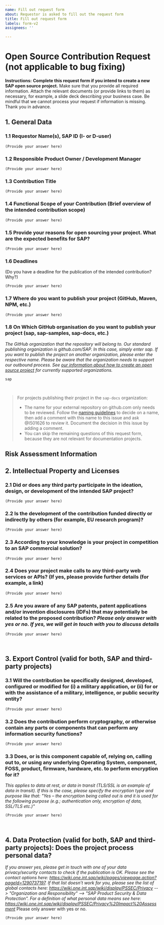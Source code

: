 ```yaml
---
name: Fill out request form
about: Requestor is asked to fill out the request form
title: Fill out request form
labels: form-v2
assignees: ''

---
```


# Open Source Contribution Request (not applicable to bug fixing)
**Instructions:** **Complete this request form if you intend to create a new SAP open source project.** Make sure that you provide all required information. Attach the relevant documents (or provide links to them) as necessary, for example, a slide deck describing your business case. Be mindful that we cannot process your request if information is missing. Thank you in advance. 

## 1. General Data

### 1.1 Requestor Name(s), SAP ID (I- or D-user)
```
(Provide your answer here)
```

### 1.2 Responsible Product Owner / Development Manager 
```
(Provide your answer here)
```

### 1.3 Contribution Title
```
(Provide your answer here)
```

### 1.4 Functional Scope of your Contribution (Brief overview of the intended contribution scope)
```
(Provide your answer here)
```

### 1.5 Provide your reasons for open sourcing your project. What are the expected benefits for SAP?
```
(Provide your answer here)
```

### 1.6 Deadlines
(Do you have a deadline for the publication of the intended contribution? Why?)
```
(Provide your answer here)
```

###  1.7 Where do you want to publish your project (GitHub, Maven, NPM, etc.)
```
(Provide your answer here)
```

###  1.8 On Which GitHub organisation do you want to publish your project (sap, sap-samples, sap-docs, etc.)
_The GitHub organization that the repository will belong to. Our standard publishing organization is github.com/SAP. In this case, simply enter sap. If you want to publish the project on another organization, please enter the respective name. Please be aware that the organization needs to support our outbound process. See [our information about how to create an open source project](https://wiki.one.int.sap/wiki/display/ospodocs/Create+an+SAP+Open+Source+Project) for currently supported organizations._
```
sap
```

&nbsp;

> For projects publishing their project in the `sap-docs` organization:
> * The name for your external repository on github.com only needs to be reviewed. Follow the [naming guidelines](https://btpx.frontify.com/document/222742#/service-docs/service-names-and-descriptions/codoc-repo-names-guidelines-1) to decide on a name, then add a comment with this name to this issue and ask @I501626 to review it. Document the decision in this issue by adding a comment.
> * You can skip the remaining questions of this request form, because they are not relevant for documentation projects. 

## Risk Assessment Information

## 2. Intellectual Property and Licenses

### 2.1 Did or does any third party participate in the ideation, design, or development of the intended SAP project? 
```
(Provide your answer here)
```

### 2.2 Is the development of the contribution funded directly or indirectly by others (for example, EU research program)?
```
(Provide your answer here)
```

### 2.3 According to your knowledge is your project in competition to an SAP commercial solution?
```
(Provide your answer here)
```

### 2.4 Does your project make calls to any third-party web services or APIs? (If yes, please provide further details (for example, a link) 
```
(Provide your answer here)
```

### 2.5 Are you aware of any SAP patents, patent applications and/or invention disclosures (IDFs) that may potentially be related to the proposed contribution? *Please only answer with yes or no. If yes, we will get in touch with you to discuss details*
```
(Provide your answer here)
```


&nbsp;


## 3. Export Control (valid for both, SAP and third-party projects)

### 3.1 Will the contribution be specifically designed, developed, configured or modified for (i) a military application, or (ii) for or with the assistance of a military, intelligence, or public security entity?
```
(Provide your answer here)
```

### 3.2 Does the contribution perform cryptography, or otherwise contain any parts or components that can perform any information security functions? 
```
(Provide your answer here)
```

### 3.3 Does, or is this component capable of, relying on, calling out to, or using any underlying Operating System, component, FOSS, product, firmware, hardware, etc. to perform encryption for it? 
*This applies to data at rest, or data in transit (TLS/SSL is an example of data in transit). If this is the case, please specify the encryption type and purpose like that: "Yes – the encryption being called out is <enter the encryption type> and it is used for the following purpose <Enter the functional description of the cryptography> (e.g.; authentication only, encryption of data, SSL/TLS etc.)"*

```
(Provide your answer here)
```

&nbsp;


## 4. Data Protection (valid for both, SAP and third-party projects): Does the project process personal data?
*If you answer yes, please get in touch with one of your data privacy/security contacts to check if the publication is OK. Please see the contact options here: https://wiki.one.int.sap/wiki/pages/viewpage.action?pageId=1290737197. If that list doesn’t work for you, please see the list of global contacts here: https://wiki.one.int.sap/wiki/display/PSSEC/Privacy  -->  "Organization and Responsibility"  -->  "SAP Product Security & Data Protection". For a definition of what personal data means see here: https://wiki.one.int.sap/wiki/display/PSSEC/Privacy%20Impact%20Assessment* Please only answer with yes or no.
```
(Provide your answer here)
```
